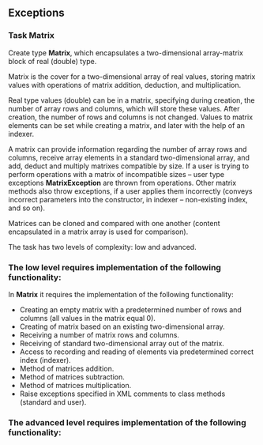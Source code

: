 ## Exceptions

### Task Matrix

Create type **Matrix**, which encapsulates a two-dimensional array-matrix block of real (double) type.    

Matrix is the cover for a two-dimensional array of real values, storing matrix values with operations of matrix addition, deduction, and multiplication.  

Real type values (double) can be in a matrix, specifying during creation, the number of array rows and columns, which will store these values. After creation, the number of rows and columns is not changed. Values to matrix elements can be set while creating a matrix, and later with the help of an indexer.  

A matrix can provide information regarding the number of array rows and columns, receive array elements in a standard two-dimensional array, and add, deduct and multiply matrixes compatible by size. If a user is trying to perform operations with a matrix of incompatible sizes – user type exceptions **MatrixException** are thrown from operations. Other matrix methods also throw exceptions, if a user applies them incorrectly (conveys incorrect parameters into the constructor, in indexer – non-existing index, and so on).  

Matrices can be cloned and compared with one another (content encapsulated in a matrix array is used for comparison).

The task has two levels of complexity: low and advanced.

### The low level requires implementation of the following functionality:  

In **Matrix** it requires the implementation of the following functionality:  
- Creating an empty matrix with a predetermined number of rows and columns (all values in the matrix equal 0).  
- Creating of matrix based on an existing two-dimensional array.  
- Receiving a number of matrix rows and columns.  
- Receiving of standard two-dimensional array out of the matrix.  
- Access to recording and reading of elements via predetermined correct index (indexer).  
- Method of matrices addition.  
- Method of matrices subtraction.  
- Method of matrices multiplication.  
- Raise exceptions specified in XML comments to class methods (standard and user).  

### The advanced level requires implementation of the following functionality:  

